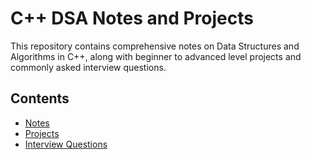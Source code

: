 # C++ DSA Notes and Projects

This repository contains comprehensive notes on Data Structures and Algorithms in C++, along with beginner to advanced level projects and commonly asked interview questions.

## Contents

- [Notes](notes/)
- [Projects](projects/)
- [Interview Questions](interview_questions.md)

